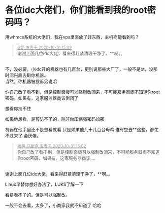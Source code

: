 # 各位idc大佬们，你们能看到我的root密码吗？


用whmcs系统的大佬们，我在vps里面放了好东西，主机商能看到吗？

<div class="quote"><blockquote><font size="2"><a href="https://www.hostloc.com/forum.php?mod=redirect&amp;goto=findpost&amp;pid=9380763&amp;ptid=760599" target="_blank"><font color="#999999">G奶 发表于 2020-10-31 15:09</font></a></font><br />
谢谢上面几位idc大佬，看来得赶紧清理干净了，**啊。。</blockquote></div><br />
不，没必要，小idc开的机器也有几百台，更别说那些大厂了，一般不是bt，没那时间兴趣去瞅你机器...<br />
当然，你机器被投诉另说哈

你自己改了看不到，但是控制面板可以强制改回来，不可能服务器商不知道你root密码，如果有，这家服务器商该倒闭了

想看你挡不住<img src="static/image/smiley/default/lol.gif" smilieid="12" border="0" alt="" />

如果他想看，是预防不了的，除非你压缩强密码加密<img src="static/image/smiley/default/lol.gif" smilieid="12" border="0" alt="" />

机器在他手里还不是想看就看 只是如果他几十几百台母鸡 谁有空去**这些，都忙不过来了 会厌倦。

<div class="quote"><blockquote><font size="2"><a href="https://www.hostloc.com/forum.php?mod=redirect&amp;goto=findpost&amp;pid=9380730&amp;ptid=760599" target="_blank"><font color="#999999">埃隆·马斯克 发表于 2020-10-31 15:02</font></a></font><br />
你自己改了看不到，但是控制面板可以强制改回来，不可能服务器商不知道你root密码，如果有，这家服务器商该 ...</blockquote></div><br />
谢谢上面几位idc大佬，看来得赶紧清理干净了，**啊。。<br />


Linux早替你想好办法了，LUKS了解一下

看是看不了的。但是可以强制改。

一般不会去看，太多了，小商家我就不知道了 哈哈
